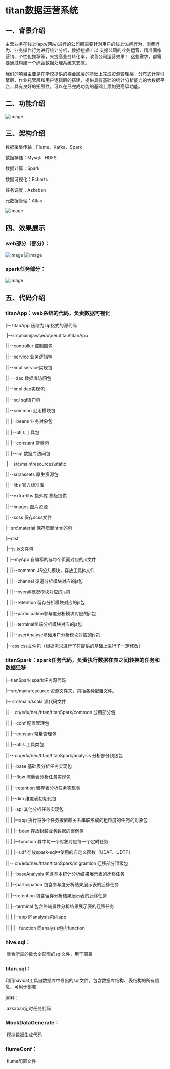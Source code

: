 # titan数据运营系统

## 一、背景介绍

​	主营业务在线上(app/网站)进行的公司都需要针对用户的线上访问行为、消费行为、业务操作行为进行统计分析，数据挖掘！以 支撑公司的业务运营、精准画像营销、个性化推荐等，来提高业务转化率，改善公司运营效果！ 这些需求，都需要通过构建一个综合数据处理系统来支撑。

​	我们的项目主要是在学校提供的裸金属层的基础上完成资源管理层，分布式计算引擎层，作业托管层和用户逻辑层的搭建，提供具有基础的统计分析能力的大数据平台，具有良好的拓展性，可以在已完成功能的基础上添加更高级功能。

## 二、功能介绍

![image](https://img-blog.csdnimg.cn/20200729223309519.png?x-oss-process=image/watermark,type_ZmFuZ3poZW5naGVpdGk,shadow_10,text_aHR0cHM6Ly9ibG9nLmNzZG4ubmV0L3N0YWJsZV96bA==,size_16,color_FFFFFF,t_70#pic_center)
## 三、架构介绍

数据采集传输：Flume、Kafka、Spark

数据存储：Mysql、HDFS

数据计算：Spark

数据可视化：Echarts

任务调度：Azkaban

元数据管理：Atlas

![image](https://img-blog.csdnimg.cn/20200729223321457.png?x-oss-process=image/watermark,type_ZmFuZ3poZW5naGVpdGk,shadow_10,text_aHR0cHM6Ly9ibG9nLmNzZG4ubmV0L3N0YWJsZV96bA==,size_16,color_FFFFFF,t_70#pic_center)

## 四、效果展示

### web部分（部分）：

![image](https://img-blog.csdnimg.cn/20200729223236951.png?x-oss-process=image/watermark,type_ZmFuZ3poZW5naGVpdGk,shadow_10,text_aHR0cHM6Ly9ibG9nLmNzZG4ubmV0L3N0YWJsZV96bA==,size_16,color_FFFFFF,t_70#pic_center)
![image](https://img-blog.csdnimg.cn/20200729223254840.png?x-oss-process=image/watermark,type_ZmFuZ3poZW5naGVpdGk,shadow_10,text_aHR0cHM6Ly9ibG9nLmNzZG4ubmV0L3N0YWJsZV96bA==,size_16,color_FFFFFF,t_70#pic_center)

### spark任务部分：

![image](https://img-blog.csdnimg.cn/20200729224210977.png?x-oss-process=image/watermark,type_ZmFuZ3poZW5naGVpdGk,shadow_10,text_aHR0cHM6Ly9ibG9nLmNzZG4ubmV0L3N0YWJsZV96bA==,size_16,color_FFFFFF,t_70#pic_center)

## 五、代码介绍

### **titanApp**：web系统的代码，负责数据可视化

|-- titanApp 压缩为zip格式的源代码

​    |--src\main\java\edu\neu\titan\titanApp

|   |--controller     控制器包

|   |--service  业务逻辑包

|    |--impl       service实现包

|   |---dao  数据库访问包

|   |--impl dao实现包

|   |--sql sql语句包

|   |--common 公用模块包

|   |  |--beans     业务对象包

|   |  |--utils          工具包

|   |  |--constant      常量包

|   |  |--sql           数据库访问包

​    |-- src\main\resources\static

|   |--src\assets  原生资源包 

|   |--libs 官方标准库

|   |--extra-libs 额外库            模板提供

|   |--images 图片资源

|   |--scss 保存scss文件

|--src\material 保存页面html的包

|--dist

​    |--js  js文件包

​    |   |--myApp 自编写的与每个页面对应的js文件

​    |   |   |--common JS公共模块，存放工具js文件

​    |   |   |--channel 渠道分析模块对应的js包

​    |   |   |--overall概况模块对应的js包

​    |   |   |--retention 留存分析模块对应的js包

​    |   |   |--participation参与度分析模块对应的js包

​    |   |   |--terminal终端分析模块对应的js包

​    |   |   |--userAnalyse基础用户分析模块对应的js包

​    |--css css文件包（根据需求进行了在提供的基础上进行了一定修改）

### **titanSpark**：spark任务代码，负责执行数据在表之间转换的任务和数据迁移

|--tianSpark spark任务源代码

|--src/main/resource 资源文件夹，包括各种配置文件。

|-- src/main/scala 源代码文件

|   |-- cn/edu/neu/titan/titanSpark/common 公用部分包

|   |   |--conf  配置管理包

|   |   |--constan 常量管理包

|   |   |--utils 工具类包

|   |-- cn/edu/neu/titan/titanSpark/analysis 分析部分顶级包

|   |   |--base 基础表分析任务实现包

|   |   |--flow 流量表分析任务实现包

|   |   |--retention 留存表分析任务实现表

|   |   |--dim 维度表初始化包

|   |   |--apl 其他分析任务实现包

|   |   |   |--app 执行将多个任务按依赖关系串联形成的粗粒度的任务的对象包

|   |   |   |--bean 存放封装业务数据的案例类

|   |   |   |--function 其中每一个对象对应每一个定时任务

|   |   |   |--udf 存放spark-sql中使用的自定义函数（UDAF、UDTF）

|   |-- cn/edu/neu/titan/titanSpark/migrantion 迁移部分顶级包

|   |   |--baseAnalysis 包含基本统计分析结果展示表的迁移任务

|   |   |--participation 包含参与度分析结果展示表的迁移任务

|   |   |--retention 包含留存分析结果展示表的迁移任务

|   |   |--terminal 包含终端属性分析结果展示表的迁移任务

|   |   |   |--app 同analysis包内app

|   |   |   |--function 同analysis包内function

### **hive.sql**：

​	集合所需的数仓全部表的sql文件，用于部署

### **titan.sql**：

​	利用navicat工具自数据库中导出的sql文件。包含数据库结构、表结构的所有信息，可用于部署

**jobs**：

​	azkaban定时任务代码

### MockDataGenerate：

​	模拟数据生成代码

### flumeConf：

​	flume配置文件



​	



